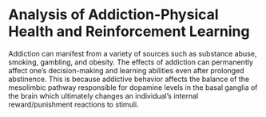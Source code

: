 # Analysis of Addiction-Physical Health and Reinforcement Learning

Addiction can manifest from a variety of sources such as substance abuse, smoking, gambling, and obesity. The effects of addiction can permanently affect one’s decision-making and learning abilities even after prolonged abstinence. This is because addictive behavior affects the balance of the mesolimbic pathway responsible for dopamine levels in the basal ganglia of the brain which ultimately changes an individual’s internal reward/punishment reactions to stimuli. 
